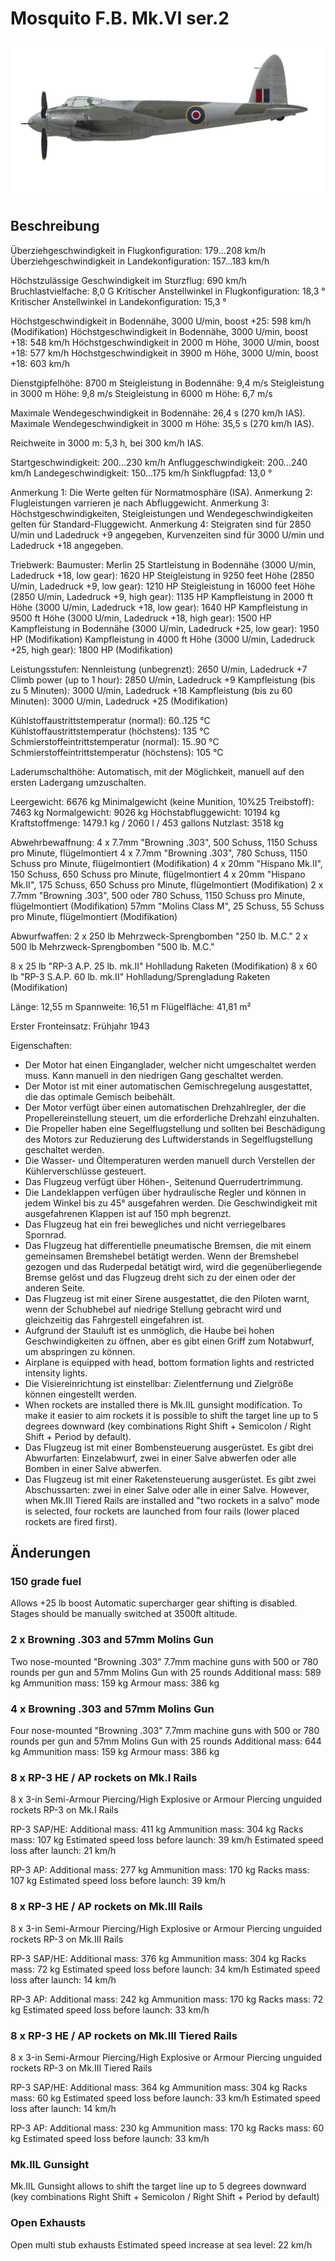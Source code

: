# Mosquito F.B. Mk.VI ser.2

![mosquitofbmkvis2](../images/mosquitofbmkvis2.png)

## Beschreibung

Überziehgeschwindigkeit in Flugkonfiguration: 179...208 km/h
Überziehgeschwindigkeit in Landekonfiguration: 157...183 km/h

Höchstzulässige Geschwindigkeit im Sturzflug: 690 km/h
Bruchlastvielfache: 8,0 G
Kritischer Anstellwinkel in Flugkonfiguration: 18,3 °
Kritischer Anstellwinkel in Landekonfiguration: 15,3 °

Höchstgeschwindigkeit in Bodennähe, 3000 U/min, boost +25: 598 km/h (Modifikation)
Höchstgeschwindigkeit in Bodennähe, 3000 U/min, boost +18: 548 km/h
Höchstgeschwindigkeit in 2000 m Höhe, 3000 U/min, boost +18: 577 km/h
Höchstgeschwindigkeit in 3900 m Höhe, 3000 U/min, boost +18: 603 km/h

Dienstgipfelhöhe: 8700 m
Steigleistung in Bodennähe: 9,4 m/s
Steigleistung in 3000 m Höhe: 9,8 m/s
Steigleistung in 6000 m Höhe: 6,7 m/s

Maximale Wendegeschwindigkeit in Bodennähe: 26,4 s (270 km/h IAS).
Maximale Wendegeschwindigkeit in 3000 m Höhe: 35,5 s (270 km/h IAS).

Reichweite in 3000 m: 5,3 h, bei 300 km/h IAS.

Startgeschwindigkeit: 200...230 km/h
Anfluggeschwindigkeit: 200...240 km/h
Landegeschwindigkeit: 150...175 km/h
Sinkflugpfad: 13,0 °

Anmerkung 1: Die Werte gelten für Normatmosphäre (ISA).
Anmerkung 2: Flugleistungen varrieren je nach Abfluggewicht.
Anmerkung 3: Höchstgeschwindigkeiten, Steigleistungen und Wendegeschwindigkeiten gelten für Standard-Fluggewicht.
Anmerkung 4: Steigraten sind für 2850 U/min und Ladedruck +9 angegeben, Kurvenzeiten sind für 3000 U/min und Ladedruck +18 angegeben.

Triebwerk:
Baumuster: Merlin 25
Startleistung in Bodennähe (3000 U/min, Ladedruck +18, low gear): 1620 HP
Steigleistung in 9250 feet Höhe (2850 U/min, Ladedruck +9, low gear): 1210 HP
Steigleistung in 16000 feet Höhe (2850 U/min, Ladedruck +9, high gear): 1135 HP
Kampfleistung in 2000 ft Höhe (3000 U/min, Ladedruck +18, low gear): 1640 HP
Kampfleistung in 9500 ft Höhe (3000 U/min, Ladedruck +18, high gear): 1500 HP
Kampfleistung in Bodennähe (3000 U/min, Ladedruck +25, low gear): 1950 HP (Modifikation)
Kampfleistung in 4000 ft Höhe (3000 U/min, Ladedruck +25, high gear): 1800 HP (Modifikation)

Leistungsstufen:
Nennleistung (unbegrenzt): 2650 U/min, Ladedruck +7
Climb power (up to 1 hour): 2850 U/min, Ladedruck +9
Kampfleistung (bis zu 5 Minuten): 3000 U/min, Ladedruck +18
Kampfleistung (bis zu 60 Minuten): 3000 U/min, Ladedruck +25 (Modifikation)

Kühlstoffaustrittstemperatur (normal): 60..125 °C
Kühlstoffaustrittstemperatur (höchstens): 135 °C
Schmierstoffeintrittstemperatur (normal): 15..90 °C
Schmierstoffeintrittstemperatur (höchstens): 105 °C

Laderumschalthöhe: Automatisch, mit der Möglichkeit, manuell auf den ersten Ladergang umzuschalten.

Leergewicht: 6676 kg
Minimalgewicht (keine Munition, 10%25 Treibstoff): 7463 kg
Normalgewicht: 9026 kg
Höchstabfluggewicht: 10194 kg
Kraftstoffmenge: 1479.1 kg / 2060 l / 453 gallons
Nutzlast: 3518 kg

Abwehrbewaffnung:
4 x 7.7mm "Browning .303", 500 Schuss, 1150 Schuss pro Minute, flügelmontiert
4 x 7.7mm "Browning .303", 780 Schuss, 1150 Schuss pro Minute, flügelmontiert (Modifikation)
4 x 20mm "Hispano Mk.II", 150 Schuss, 650 Schuss pro Minute, flügelmontiert
4 x 20mm "Hispano Mk.II", 175 Schuss, 650 Schuss pro Minute, flügelmontiert (Modifikation)
2 x 7.7mm "Browning .303", 500 oder 780 Schuss, 1150 Schuss pro Minute, flügelmontiert (Modifikation)
57mm "Molins Class M", 25 Schuss, 55 Schuss pro Minute, flügelmontiert (Modifikation)

Abwurfwaffen:
2 x 250 lb Mehrzweck-Sprengbomben "250 lb. M.C."
2 x 500 lb Mehrzweck-Sprengbomben "500 lb. M.C."

8 x 25 lb "RP-3 A.P. 25 lb. mk.II" Hohlladung Raketen (Modifikation)
8 x 60 lb "RP-3 S.A.P. 60 lb. mk.II" Hohlladung/Sprengladung Raketen (Modifikation)

Länge: 12,55 m
Spannweite: 16,51 m
Flügelfläche: 41,81 m²

Erster Fronteinsatz: Frühjahr 1943

Eigenschaften:
- Der Motor hat einen Einganglader, welcher nicht umgeschaltet werden muss. Kann manuell in den niedrigen Gang geschaltet werden.
- Der Motor ist mit einer automatischen Gemischregelung ausgestattet, die das optimale Gemisch beibehält. 
- Der Motor verfügt über einen automatischen Drehzahlregler, der die Propellereinstellung steuert, um die erforderliche Drehzahl einzuhalten.
- Die Propeller haben eine Segelflugstellung und sollten bei Beschädigung des Motors zur Reduzierung des Luftwiderstands in Segelflugstellung geschaltet werden.
- Die Wasser- und Öltemperaturen werden manuell durch Verstellen der Kühlerverschlüsse gesteuert.
- Das Flugzeug verfügt über Höhen-, Seitenund Querrudertrimmung.
- Die Landeklappen verfügen über hydraulische Regler und können in jedem Winkel bis zu 45° ausgefahren werden. Die Geschwindigkeit mit ausgefahrenen Klappen ist auf 150 mph begrenzt.
- Das Flugzeug hat ein frei bewegliches und nicht verriegelbares Spornrad.
- Das Flugzeug hat differentielle pneumatische Bremsen, die mit einem gemeinsamen Bremshebel betätigt werden. Wenn der Bremshebel gezogen und das Ruderpedal betätigt wird, wird die gegenüberliegende Bremse gelöst und das Flugzeug dreht sich zu der einen oder der anderen Seite.
- Das Flugzeug ist mit einer Sirene ausgestattet, die den Piloten warnt, wenn der Schubhebel auf niedrige Stellung gebracht wird und gleichzeitig das Fahrgestell eingefahren ist.
- Aufgrund der Stauluft ist es unmöglich, die Haube bei hohen Geschwindigkeiten zu öffnen, aber es gibt einen Griff zum Notabwurf, um abspringen zu können.
- Airplane is equipped with head, bottom formation lights and restricted intensity lights.
- Die Visiereinrichtung ist einstellbar: Zielentfernung und Zielgröße können eingestellt werden.
- When rockets are installed there is Mk.IIL gunsight modification. To make it easier to aim rockets it is possible to shift the target line up to 5 degrees downward (key combinations Right Shift + Semicolon / Right Shift + Period by default).
- Das Flugzeug ist mit einer Bombensteuerung ausgerüstet. Es gibt drei Abwurfarten: Einzelabwurf, zwei in einer Salve abwerfen oder alle Bomben in einer Salve abwerfen.
- Das Flugzeug ist mit einer Raketensteuerung ausgerüstet. Es gibt zwei Abschussarten: zwei in einer Salve oder alle in einer Salve. However, when Mk.III Tiered Rails are installed and "two rockets in a salvo" mode is selected, four rockets are launched from four rails (lower placed rockets are fired first).

## Änderungen


### 150 grade fuel

Allows +25 lb boost
Automatic supercharger gear shifting is disabled. Stages should be manually switched at 3500ft altitude.


### 2 x Browning .303 and 57mm Molins Gun

Two nose-mounted "Browning .303" 7.7mm machine guns with 500 or 780 rounds per gun and 57mm Molins Gun with 25 rounds
Additional mass: 589 kg
Ammunition mass: 159 kg
Armour mass: 386 kg


### 4 x Browning .303 and 57mm Molins Gun

Four nose-mounted "Browning .303" 7.7mm machine guns with 500 or 780 rounds per gun and 57mm Molins Gun with 25 rounds
Additional mass: 644 kg
Ammunition mass: 159 kg
Armour mass: 386 kg


### 8 х RP-3 HE / AP rockets on Mk.I Rails

8 х 3-in Semi-Armour Piercing/High Explosive or Armour Piercing unguided rockets RP-3 on Mk.I Rails

RP-3 SAP/HE:
Additional mass: 411 kg
Ammunition mass: 304 kg
Racks mass: 107 kg
Estimated speed loss before launch: 39 km/h
Estimated speed loss after launch: 21 km/h

RP-3 AP:
Additional mass: 277 kg
Ammunition mass: 170 kg
Racks mass: 107 kg
Estimated speed loss before launch: 39 km/h


### 8 х RP-3 HE / AP rockets on Mk.III Rails

8 х 3-in Semi-Armour Piercing/High Explosive or Armour Piercing unguided rockets RP-3 on Mk.III Rails

RP-3 SAP/HE:
Additional mass: 376 kg
Ammunition mass: 304 kg
Racks mass: 72 kg
Estimated speed loss before launch: 34 km/h
Estimated speed loss after launch: 14 km/h

RP-3 AP:
Additional mass: 242 kg
Ammunition mass: 170 kg
Racks mass: 72 kg
Estimated speed loss before launch: 33 km/h


### 8 х RP-3 HE / AP rockets on Mk.III Tiered Rails

8 х 3-in Semi-Armour Piercing/High Explosive or Armour Piercing unguided rockets RP-3 on Mk.III Tiered Rails

RP-3 SAP/HE:
Additional mass: 364 kg
Ammunition mass: 304 kg
Racks mass: 60 kg
Estimated speed loss before launch: 33 km/h
Estimated speed loss after launch: 14 km/h

RP-3 AP:
Additional mass: 230 kg
Ammunition mass: 170 kg
Racks mass: 60 kg
Estimated speed loss before launch: 33 km/h


### Mk.IIL Gunsight

Mk.IIL Gunsight allows to shift the target line up to 5 degrees downward (key combinations Right Shift + Semicolon / Right Shift + Period by default)


### Open Exhausts

Open multi stub exhausts
Estimated speed increase at sea level: 22 km/h